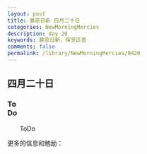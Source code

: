 ```yaml
---
layout: post
title: 晨恩日新 四月二十日
categories: NewMorningMercies
description: day 20
keywords: 晨恩日新，保罗区普
comments: false
permalink: /library/NewMorningMercies/0420
---
```


## 四月二十日

### To <br> Do


&emsp;&emsp;ToDo

更多的信息和勉励：[]()